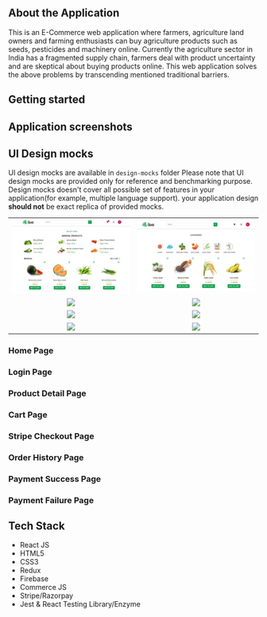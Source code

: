 ## About the Application

This is an E-Commerce web application where farmers, agriculture land owners and farming enthusiasts can buy agriculture products such as seeds, pesticides and machinery online. Currently the agriculture sector in India has a fragmented supply chain, farmers deal with product uncertainty and are skeptical about buying products online. This web application solves the above problems by transcending mentioned traditional barriers.

## Getting started

## Application screenshots

## UI Design mocks

UI design mocks are available in `design-mocks` folder
Please note that UI design mocks are provided only for reference and benchmarking purpose. Design mocks doesn't cover all possible set of features in your application(for example, multiple language support). your application design **should not** be exact replica of provided mocks.

|                                    |                                        |
| :--------------------------------: | :------------------------------------: |
|     ![](screenshots/home.png)      |      ![](screenshots/listing.png)      |
| ![](design-mocks/product_list.png) |     ![](design-mocks/product.png)      |
|     ![](design-mocks/cart.png)     |     ![](design-mocks/checkout.png)     |
|    ![](design-mocks/orders.png)    | ![](design-mocks/successful_order.png) |

### Home Page

### Login Page

### Product Detail Page

### Cart Page

### Stripe Checkout Page

### Order History Page

### Payment Success Page

### Payment Failure Page

## Tech Stack

- React JS
- HTML5
- CSS3
- Redux
- Firebase
- Commerce JS
- Stripe/Razorpay
- Jest & React Testing Library/Enzyme
